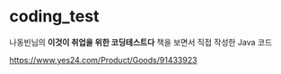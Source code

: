 # coding_test

나동빈님의 **이것이 취업을 위한 코딩테스트다** 책을 보면서 직접 작성한 Java 코드

https://www.yes24.com/Product/Goods/91433923
